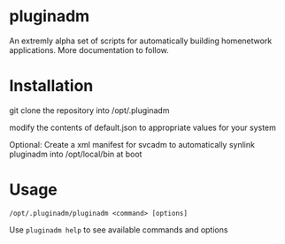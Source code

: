 # pluginadm

An extremly alpha set of scripts for automatically building homenetwork applications. More documentation to follow.

# Installation

git clone the repository into /opt/.pluginadm

modify the contents of default.json to appropriate values for your system

Optional: Create a xml manifest for svcadm to automatically synlink pluginadm into /opt/local/bin at boot

# Usage

`/opt/.pluginadm/pluginadm <command> [options]`

Use `pluginadm help` to see available commands and options
